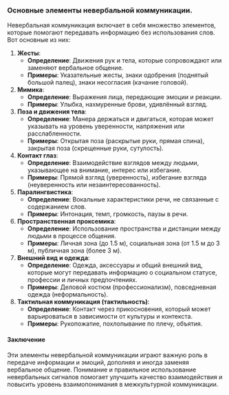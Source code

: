 ### Основные элементы невербальной коммуникации.
Невербальная коммуникация включает в себя множество элементов, которые помогают передавать информацию без использования слов. Вот основные из них:
1. **Жесты**:
    - **Определение**: Движения рук и тела, которые сопровождают или заменяют вербальное общение.
    - **Примеры**: Указательные жесты, знаки одобрения (поднятый большой палец), знаки несогласия (качание головой).
2. **Мимика**:
    - **Определение**: Выражения лица, передающие эмоции и реакции.
    - **Примеры**: Улыбка, нахмуренные брови, удивлённый взгляд.
3. **Поза и движения тела**:
    - **Определение**: Манера держаться и двигаться, которая может указывать на уровень уверенности, напряжения или расслабленности.
    - **Примеры**: Открытая поза (раскрытые руки, прямая спина), закрытая поза (скрещенные руки, сутулость).
4. **Контакт глаз**:
    - **Определение**: Взаимодействие взглядов между людьми, указывающее на внимание, интерес или избегание.
    - **Примеры**: Прямой взгляд (уверенность), избегание взгляда (неуверенность или незаинтересованность).
5. **Паралингвистика**:
    - **Определение**: Вокальные характеристики речи, не связанные с содержанием слов.
    - **Примеры**: Интонация, темп, громкость, паузы в речи.
6. **Пространственная проксемика**:
    - **Определение**: Использование пространства и дистанции между людьми в процессе общения.
    - **Примеры**: Личная зона (до 1.5 м), социальная зона (от 1.5 м до 3 м), публичная зона (более 3 м).
7. **Внешний вид и одежда**:
    - **Определение**: Одежда, аксессуары и общий внешний вид, которые могут передавать информацию о социальном статусе, профессии и личных предпочтениях.
    - **Примеры**: Деловой костюм (профессионализм), повседневная одежда (неформальность).
8. **Тактильная коммуникация (тактильность)**:
    - **Определение**: Контакт через прикосновения, который может варьироваться в зависимости от культуры и контекста.
    - **Примеры**: Рукопожатие, похлопывание по плечу, объятия.
#### Заключение
Эти элементы невербальной коммуникации играют важную роль в передаче информации и эмоций, дополняя и иногда заменяя вербальное общение. Понимание и правильное использование невербальных сигналов помогает улучшить качество взаимодействия и повысить уровень взаимопонимания в межкультурной коммуникации.

